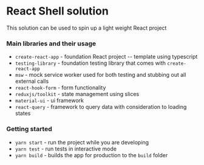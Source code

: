 # React Shell solution

This solution can be used to spin up a light weight React project

### Main libraries and their usage
* `create-react-app` - foundation React project -- template using typescript
* `testing-library` - foundation testing library that comes with `create-react-app`
* `msw` - mock service worker used for both testing and stubbing out all external calls
* `react-hook-form` - form functionality
* `reduxjs/toolkit` - state management using slices
* `material-ui` - ui framework
* `react-query` - framework to query data with consideration to loading states

### Getting started
* `yarn start` - run the project while you are developing
* `yarn test` - run tests in interactive mode
* `yarn build` - builds the app for production to the `build` folder
